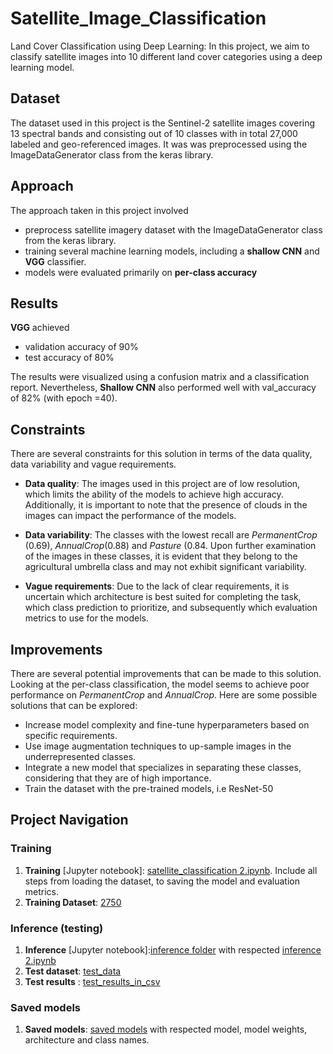# Satellite_Image_Classification

Land Cover Classification using Deep Learning: In this project, we aim to classify satellite images into 10 different land cover categories using a deep learning model.

## Dataset

The dataset used in this project is the Sentinel-2 satellite images covering 13 spectral bands and consisting out of 10 classes with in total 27,000 labeled and geo-referenced images. It was was preprocessed using the ImageDataGenerator class from the keras library.
## Approach

The approach taken in this project involved 
- preprocess satellite imagery dataset with the ImageDataGenerator class from the keras library.
- training several machine learning models, including a **shallow CNN** and **VGG** classifier.
- models were evaluated primarily on **per-class accuracy**

## Results

**VGG** achieved 
- validation accuracy of 90%
- test accuracy of 80%  

The results were visualized using a confusion matrix and a classification report. Nevertheless, **Shallow CNN** also performed well with val_accuracy of 82% (with epoch =40). 
## Constraints

There are several constraints for this solution in terms of the data quality, data variability and vague requirements.

- **Data quality**: The images used in this project are of low resolution, which limits the ability of the models to achieve high accuracy. Additionally, it is important to note that the presence of clouds in the images can impact the performance of the models.

- **Data variability**: The classes with the lowest recall are *PermanentCrop* (0.69), *AnnualCrop*(0.88) and *Pasture* (0.84. Upon further examination of the images in these classes, it is evident that they belong to the agricultural umbrella class and may not exhibit significant variability.

- **Vague requirements**: Due to the lack of clear requirements, it is uncertain which architecture is best suited for completing the task, which class prediction to prioritize, and subsequently which evaluation metrics to use for the models.

## Improvements

There are several potential improvements that can be made to this solution. Looking at the per-class classification, the model seems to achieve poor performance on *PermanentCrop* and *AnnualCrop*. Here are some possible solutions that can be explored:

- Increase model complexity and fine-tune hyperparameters based on specific requirements.
- Use image augmentation techniques to up-sample images in the underrepresented classes.
- Integrate a new model that specializes in separating these classes, considering that they are of high importance.
- Train the dataset with the pre-trained models, i.e  ResNet-50

## Project Navigation
### Training
1. **Training** [Jupyter notebook]: [satellite_classification 2.ipynb](https://github.com/Mariner07/Satellite_Image_Classification/blob/main/satellite_classification%202.ipynb). Include all steps from loading the dataset, to saving the model and evaluation metrics.
2. **Training Dataset**: [2750](https://github.com/Mariner07/Satellite_Image_Classification/tree/main/2750)

### Inference (testing)
1. **Inference** [Jupyter notebook]:[inference folder](https://github.com/Mariner07/Satellite_Image_Classification/tree/main/inference) with respected  [inference 2.ipynb](https://github.com/Mariner07/Satellite_Image_Classification/blob/main/inference/inference%202.ipynb) 
2. **Test dataset**: [test_data](https://github.com/Mariner07/Satellite_Image_Classification/tree/main/inference/test_data)
3. **Test results** : [test_results_in_csv](https://github.com/Mariner07/Satellite_Image_Classification/blob/main/inference/classification_results.csv) 

### Saved models
1. **Saved models**: [saved models](https://github.com/Mariner07/Satellite_Image_Classification/tree/main/saved_models) with respected model, model weights, architecture and class names.
